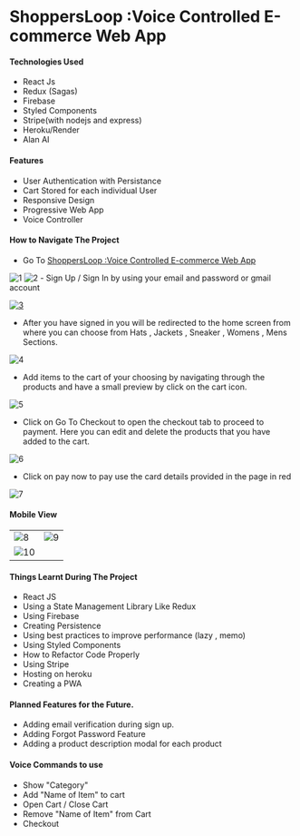# ShoppersLoop :Voice Controlled E-commerce Web App

#### Technologies Used
- React Js
- Redux (Sagas)
- Firebase
- Styled Components
- Stripe(with nodejs and express)
- Heroku/Render
- Alan AI

#### Features
- User Authentication with Persistance
- Cart Stored for each individual User
- Responsive Design
- Progressive Web App
- Voice Controller


#### How to Navigate The Project 
-  Go To [ShoppersLoop :Voice Controlled E-commerce Web App](https://shoppersloop.onrender.com/ "ShoppersLoop :Voice Controlled E-commerce Web App")
<img src="https://i.ibb.co/wBPzS0w/1.jpg" alt="1" border="0">
<img src="https://i.ibb.co/5Y9xw2h/2.jpg" alt="2" border="0">
- Sign Up / Sign In by using your email and password or gmail account

<a href="https://ibb.co/0sKVRDH"><img src="https://i.ibb.co/xjrS0Dv/3.jpg" alt="3" border="0"></a>

- After you have signed in you will be redirected to the home screen from where you can choose from Hats , Jackets , Sneaker , Womens , Mens Sections.
<img src="https://i.ibb.co/GH2nYsy/4.jpg" alt="4" border="0">

- Add items to the cart of your choosing by navigating  through the products and have a small preview by click on the cart icon.
<img src="https://i.ibb.co/7pzJ7qd/5.jpg" alt="5" border="0">

- Click on Go To Checkout to open the checkout tab to proceed to payment. Here you can edit and delete the products that you have added to the cart.
<img src="https://i.ibb.co/BqZQp0w/6.jpg" alt="6" border="0">

- Click on pay now to pay use the card details provided in the page in red
<img src="https://i.ibb.co/4gk631G/7.jpg" alt="7" border="0">

#### Mobile View
<table>
<tr>
<td><img src="https://i.ibb.co/9t7ZL80/8.jpg" alt="8" border="0"></td>
<td><img src="https://i.ibb.co/zZ3rddp/9.jpg" alt="9" border="0"></td>
</tr>
<tr>
<td>
<img src="https://i.ibb.co/wyr07Tt/10.jpg" alt="10" border="0">
</td>
</tr>
</table>

#### Things Learnt During The Project
- React JS 
- Using a State Management Library Like Redux
- Using Firebase
- Creating Persistence
- Using best practices to improve  performance (lazy , memo)
- Using Styled Components
- How to Refactor Code Properly
- Using Stripe
- Hosting on heroku
- Creating a PWA

#### Planned Features for the Future.
- Adding email verification during sign up.
- Adding Forgot Password Feature
- Adding a product description modal for each product


#### Voice Commands to use
- Show "Category"
- Add "Name of Item" to cart
- Open Cart / Close Cart
- Remove "Name of Item" from Cart
- Checkout
